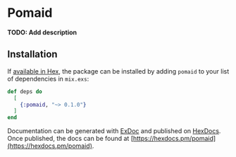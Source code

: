 # Pomaid

**TODO: Add description**

## Installation

If [available in Hex](https://hex.pm/docs/publish), the package can be installed
by adding `pomaid` to your list of dependencies in `mix.exs`:

```elixir
def deps do
  [
    {:pomaid, "~> 0.1.0"}
  ]
end
```

Documentation can be generated with [ExDoc](https://github.com/elixir-lang/ex_doc)
and published on [HexDocs](https://hexdocs.pm). Once published, the docs can
be found at [https://hexdocs.pm/pomaid](https://hexdocs.pm/pomaid).

